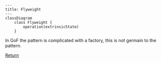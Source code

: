 ```mermaid
---
title: Flyweight
---
classDiagram
    class Flyweight {
        operation(extrinsicState)
    }
```
In GoF the pattern is complicated with a factory, this is not germain to the pattern.

[Return](../../../../../../../../README.md)